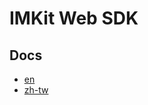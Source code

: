 # IMKit Web SDK

## Docs
- [en](https://github.com/imkit/imkit-web-sdk/tree/master/docs/zh-tw)
- [zh-tw](https://github.com/imkit/imkit-web-sdk/tree/master/docs/zh-tw)
